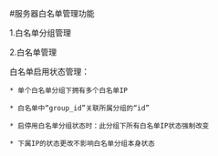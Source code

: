 #服务器白名单管理功能


1.白名单分组管理

2.白名单管理



白名单启用状态管理：
```shell
* 单个白名单分组下拥有多个白名单IP

* 白名单中“group_id”关联所属分组的“id”

* 启停用白名单分组状态时：此分组下所有白名单IP状态强制改变

* 下属IP的状态更改不影响白名单分组本身状态
```